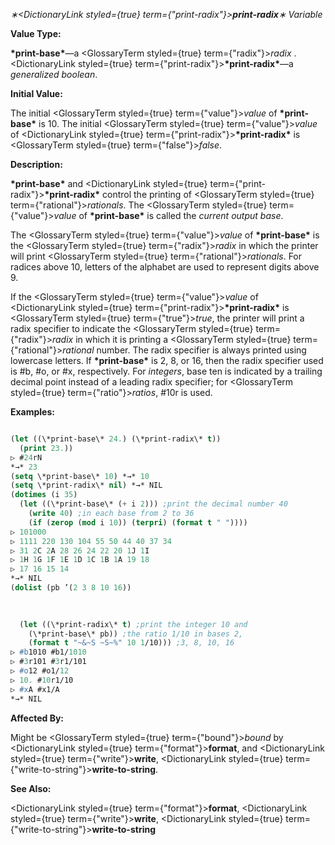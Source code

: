 *∗<DictionaryLink styled={true} term={"print-radix"}><b>*print-radix*</b></DictionaryLink>∗ Variable* 



**Value Type:** 



**\*print-base\***—a <GlossaryTerm styled={true} term={"radix"}><i>radix</i></GlossaryTerm> . <DictionaryLink styled={true} term={"print-radix"}><b>\*print-radix\*</b></DictionaryLink>—a *generalized boolean*. 



**Initial Value:** 



The initial <GlossaryTerm styled={true} term={"value"}><i>value</i></GlossaryTerm> of **\*print-base\*** is 10. The initial <GlossaryTerm styled={true} term={"value"}><i>value</i></GlossaryTerm> of <DictionaryLink styled={true} term={"print-radix"}><b>\*print-radix\*</b></DictionaryLink> is <GlossaryTerm styled={true} term={"false"}><i>false</i></GlossaryTerm>. 



**Description:** 



**\*print-base\*** and <DictionaryLink styled={true} term={"print-radix"}><b>\*print-radix\*</b></DictionaryLink> control the printing of <GlossaryTerm styled={true} term={"rational"}><i>rationals</i></GlossaryTerm>. The <GlossaryTerm styled={true} term={"value"}><i>value</i></GlossaryTerm> of **\*print-base\*** is called the *current output base*. 



The <GlossaryTerm styled={true} term={"value"}><i>value</i></GlossaryTerm> of **\*print-base\*** is the <GlossaryTerm styled={true} term={"radix"}><i>radix</i></GlossaryTerm> in which the printer will print <GlossaryTerm styled={true} term={"rational"}><i>rationals</i></GlossaryTerm>. For radices above 10, letters of the alphabet are used to represent digits above 9. 



If the <GlossaryTerm styled={true} term={"value"}><i>value</i></GlossaryTerm> of <DictionaryLink styled={true} term={"print-radix"}><b>\*print-radix\*</b></DictionaryLink> is <GlossaryTerm styled={true} term={"true"}><i>true</i></GlossaryTerm>, the printer will print a radix specifier to indicate the <GlossaryTerm styled={true} term={"radix"}><i>radix</i></GlossaryTerm> in which it is printing a <GlossaryTerm styled={true} term={"rational"}><i>rational</i></GlossaryTerm> number. The radix specifier is always printed using lowercase letters. If **\*print-base\*** is 2, 8, or 16, then the radix specifier used is #b, #o, or #x, respectively. For *integers*, base ten is indicated by a trailing decimal point instead of a leading radix specifier; for <GlossaryTerm styled={true} term={"ratio"}><i>ratios</i></GlossaryTerm>, #10r is used. 



**Examples:**
```lisp

(let ((\*print-base\* 24.) (\*print-radix\* t)) 
  (print 23.)) 
▷ #24rN 
*→* 23 
(setq \*print-base\* 10) *→* 10 
(setq \*print-radix\* nil) *→* NIL 
(dotimes (i 35) 
  (let ((\*print-base\* (+ i 2))) ;print the decimal number 40 
    (write 40) ;in each base from 2 to 36 
    (if (zerop (mod i 10)) (terpri) (format t " ")))) 
▷ 101000 
▷ 1111 220 130 104 55 50 44 40 37 34 
▷ 31 2C 2A 28 26 24 22 20 1J 1I 
▷ 1H 1G 1F 1E 1D 1C 1B 1A 19 18 
▷ 17 16 15 14 
*→* NIL 
(dolist (pb ’(2 3 8 10 16)) 

  
  
  (let ((\*print-radix\* t) ;print the integer 10 and 
	(\*print-base\* pb)) ;the ratio 1/10 in bases 2, 
    (format t "~&~S ~S~%" 10 1/10))) ;3, 8, 10, 16 
▷ #b1010 #b1/1010 
▷ #3r101 #3r1/101 
▷ #o12 #o1/12 
▷ 10. #10r1/10 
▷ #xA #x1/A 
*→* NIL 

```
**Affected By:** 



Might be <GlossaryTerm styled={true} term={"bound"}><i>bound</i></GlossaryTerm> by <DictionaryLink styled={true} term={"format"}><b>format</b></DictionaryLink>, and <DictionaryLink styled={true} term={"write"}><b>write</b></DictionaryLink>, <DictionaryLink styled={true} term={"write-to-string"}><b>write-to-string</b></DictionaryLink>. 



**See Also:** 



<DictionaryLink styled={true} term={"format"}><b>format</b></DictionaryLink>, <DictionaryLink styled={true} term={"write"}><b>write</b></DictionaryLink>, <DictionaryLink styled={true} term={"write-to-string"}><b>write-to-string</b></DictionaryLink> 



